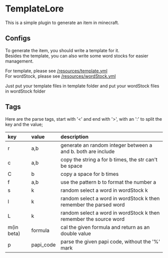 # TemplateLore

This is a simple plugin to generate an item in minecraft.

## Configs
To generate the item, you should write a template for it.  
Besides the template, you can also write some word stocks for easier management.

For template, please see [/resources/template.yml](./src/main/resources/template.yml)  
For wordStock, please see [/resources/wordStock.yml](./src/main/resources/wordStock.yml)

Just put your template files in template folder and put your wordStock files in wordStock folder

## Tags

Here are the parse tags, start with '<' and end with '>', with an ':' to split the key and the value;

|key|value|description|
|:---|:---|:---|
|r|a,b|generate an random integer between a and b. both are include|
|c|a,b|copy the string a for b times, the str can't be space|
|C|b|copy a space for b times|
|f|a,b|use the pattern b to format the number a|
|s|k|random select a word in wordStock k|
|l|k|random select a word in wordStock k then remember the parsed word|
|L|k|random select a word in wordStock k then remember the source word|
|m(in beta)|formula|cal the given formula and return as an double value|
|p|papi_code|parse the given papi code, without the '%' mark|

